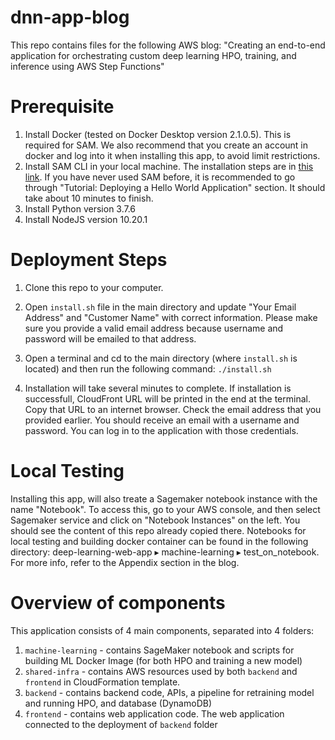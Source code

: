 # dnn-app-blog
This repo contains files for the following AWS blog: "Creating an end-to-end application for orchestrating custom deep learning HPO, training, and inference using AWS Step Functions"



# Prerequisite
1. Install Docker (tested on Docker Desktop version 2.1.0.5). This is required for SAM. We also recommend that you create an account in docker and log into it when installing this app, to avoid limit restrictions.
2. Install SAM CLI in your local machine. The installation steps are in [this link](https://docs.aws.amazon.com/serverless-application-model/latest/developerguide/serverless-sam-cli-install.html). If you have never used SAM before, it is recommended to go through "Tutorial: Deploying a Hello World Application" section. It should take about 10 minutes to finish. 
3. Install Python version 3.7.6 
4. Install NodeJS version 10.20.1 


# Deployment Steps

1. Clone this repo to your computer.

2. Open ```install.sh``` file in the main directory and update "Your Email Address" and "Customer Name" with correct information. Please make sure you provide a valid email address because username and password will be emailed to that address.

3. Open a terminal and cd to the main directory (where ```install.sh``` is located) and then run the following command: ```./install.sh```

4. Installation will take several minutes to complete. If installation is successfull, CloudFront URL will be printed in the end at the terminal. Copy that URL to an internet browser. Check the email address that you provided earlier. You should receive an email with a username and password. You can log in to the application with those credentials.

# Local Testing

Installing this app, will also treate a Sagemaker notebook instance with the name "Notebook". To access this, go to your AWS console, and then select Sagemaker service and click on "Notebook Instances" on the left. You should see the content of this repo already copied there. Notebooks for local testing and building docker container can be found in the following directory: ‎⁨deep-learning-web-app⁩ ▸ ⁨machine-learning⁩  ▸ test_on_notebook. For more info, refer to the Appendix section in the blog.

# Overview of components

This application consists of 4 main components, separated into 4 folders:
1. `machine-learning` - contains SageMaker notebook and scripts for building ML Docker Image (for both HPO and training a new model)
2. `shared-infra` - contains AWS resources used by both `backend` and `frontend` in CloudFormation template.
3. `backend` - contains backend code, APIs, a pipeline for retraining model and running HPO, and database (DynamoDB) 
4. `frontend` - contains web application code. The web application connected to the deployment of `backend` folder
